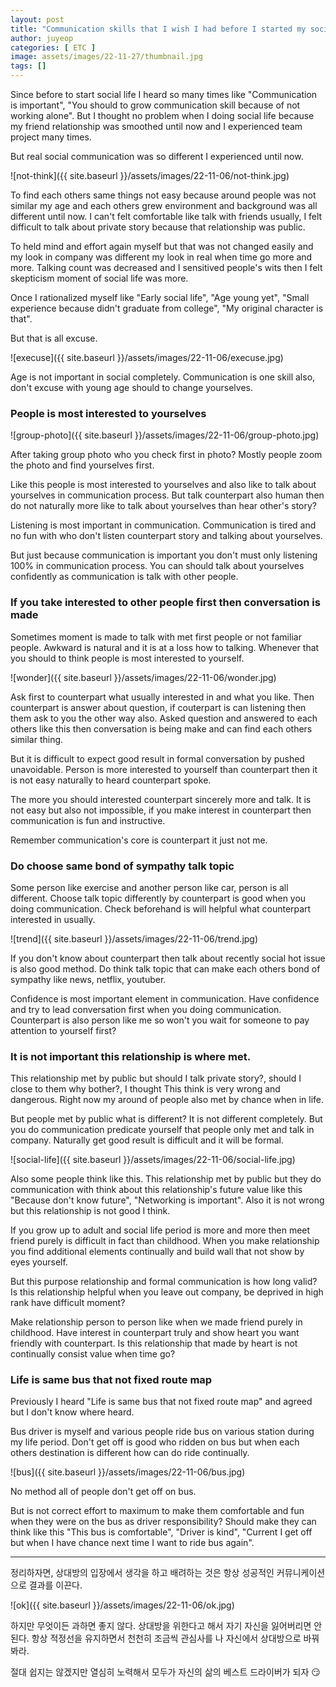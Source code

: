 ```yaml
---
layout: post
title: "Communication skills that I wish I had before I started my social life"
author: juyeop
categories: [ ETC ]
image: assets/images/22-11-27/thumbnail.jpg
tags: []
---
```


Since before to start social life I heard so many times like "Communication is important", "You should to grow communication skill because of not working alone".
But I thought no problem when I doing social life because my friend relationship was smoothed until now and I experienced team project many times.

But real social communication was so different I experienced until now.

![not-think]({{ site.baseurl }}/assets/images/22-11-06/not-think.jpg)

To find each others same things not easy because around people was not similar my age and each others grew environment and background was all different until now.
I can't felt comfortable like talk with friends usually, I felt difficult to talk about private story because that relationship was public.

To held mind and effort again myself but that was not changed easily and my look in company was different my look in real when time go more and more.
Talking count was decreased and I sensitived people's wits then I felt skepticism moment of social life was more.

Once I rationalized myself like "Early social life", "Age young yet", "Small experience because didn't graduate from college", "My original character is that".

But that is all excuse.

![execuse]({{ site.baseurl }}/assets/images/22-11-06/execuse.jpg)

Age is not important in social completely.
Communication is one skill also, don't excuse with young age should to change yourselves.

### People is most interested to yourselves

![group-photo]({{ site.baseurl }}/assets/images/22-11-06/group-photo.jpg)

After taking group photo who you check first in photo?
Mostly people zoom the photo and find yourselves first.

Like this people is most interested to yourselves and also like to talk about yourselves in communication process.
But talk counterpart also human then do not naturally more like to talk about yourselves than hear other's story?

Listening is most important in communication.
Communication is tired and no fun with who don't listen counterpart story and talking about yourselves.

But just because communication is important you don't must only listening 100% in communication process.
You can should talk about yourselves confidently as communication is talk with other people.

### If you take interested to other people first then conversation is made

Sometimes moment is made to talk with met first people or not familiar people.
Awkward is natural and it is at a loss how to talking.
Whenever that you should to think people is most interested to yourself.

![wonder]({{ site.baseurl }}/assets/images/22-11-06/wonder.jpg)

Ask first to counterpart what usually interested in and what you like.
Then counterpart is answer about question, if couterpart is can listening then them ask to you the other way also.
Asked question and answered to each others like this then conversation is being make and can find each others similar thing.

But it is difficult to expect good result in formal conversation by pushed unavoidable.
Person is more interested to yourself than counterpart then it is not easy naturally to heard counterpart spoke.

The more you should interested counterpart sincerely more and talk.
It is not easy but also not impossible, if you make interest in counterpart then communication is fun and instructive.

Remember communication's core is counterpart it just not me.

### Do choose same bond of sympathy talk topic

Some person like exercise and another person like car, person is all different.
Choose talk topic differently by counterpart is good when you doing communication.
Check beforehand is will helpful what counterpart interested in usually.

![trend]({{ site.baseurl }}/assets/images/22-11-06/trend.jpg)

If you don't know about counterpart then talk about recently social hot issue is also good method.
Do think talk topic that can make each others bond of sympathy like news, netflix, youtuber.

Confidence is most important element in communication.
Have confidence and try to lead conversation first when you doing communication.
Counterpart is also person like me so won't you wait for someone to pay attention to yourself first?

### It is not important this relationship is where met.

This relationship met by public but should I talk private story?, should I close to them why bother?, I thought
This think is very wrong and dangerous.
Right now my around of people also met by chance when in life.

But people met by public what is different?
It is not different completely.
But you do communication predicate yourself that people only met and talk in company.
Naturally get good result is difficult and it will be formal.

![social-life]({{ site.baseurl }}/assets/images/22-11-06/social-life.jpg)

Also some people think like this.
This relationship met by public but they do communication with think about this relationship's future value like this "Because don't know future", "Networking is important".
Also it is not wrong but this relationship is not good I think.

If you grow up to adult and social life period is more and more then meet friend purely is difficult in fact than childhood.
When you make relationship you find additional elements continually and build wall that not show by eyes yourself.

But this purpose relationship and formal communication is how long valid?
Is this relationship helpful when you leave out company, be deprived in high rank have difficult moment?

Make relationship person to person like when we made friend purely in childhood.
Have interest in counterpart truly and show heart you want friendly with counterpart.
Is this relationship that made by heart is not continually consist value when time go?

### Life is same bus that not fixed route map

Previously I heard "Life is same bus that not fixed route map" and agreed but I don't know where heard.

Bus driver is myself and various people ride bus on various station during my life period.
Don't get off is good who ridden on bus but when each others destination is different how can do ride continually.

![bus]({{ site.baseurl }}/assets/images/22-11-06/bus.jpg)

No method all of people don't get off on bus.

But is not correct effort to maximum to make them comfortable and fun when they were on the bus as driver responsibility?
Should make they can think like this "This bus is comfortable", "Driver is kind", "Current I get off but when I have chance next time I want to ride bus again".

---

정리하자면, 상대방의 입장에서 생각을 하고 배려하는 것은 항상 성공적인 커뮤니케이션으로 결과를 이끈다.

![ok]({{ site.baseurl }}/assets/images/22-11-06/ok.jpg)

하지만 무엇이든 과하면 좋지 않다.
상대방을 위한다고 해서 자기 자신을 잃어버리면 안된다.
항상 적정선을 유지하면서 천천히 조금씩 관심사를 나 자신에서 상대방으로 바꿔봐라.

절대 쉽지는 않겠지만 열심히 노력해서 모두가 자신의 삶의 베스트 드라이버가 되자 😏
